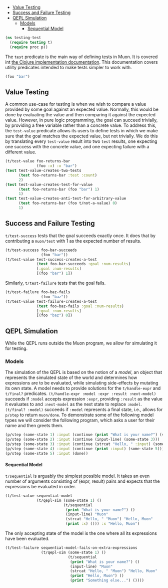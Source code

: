   * [Value Testing](#value-testing)
  * [Success and Failure Testing](#success-and-failure-testing)
  * [QEPL Simulation](#qepl-simulation)
    * [Models](#models)
      * [Sequential Model](#sequential-model)
```clojure
(ns testing-test
  (require testing t)
  (require proc p))

```
The `test` predicate is the main way of defining tests in Muon.
It is covered int [the Clojure implementation documentation](muon-clj/testing.md).
This documentation covers utility predicates intended to make tests simpler to work with.
```clojure
(foo "bar")

```
## Value Testing
A common use-case for testing is when we wish to compare a value provided by some goal
against an expected value.
Normally, this would be done by evaluating the value and then comparing it against the expected value.
However, in pure logic programming, the goal can succeed trivially, by providing a free variable rather than a concrete value.
To address this, the `test-value` predicate allows its users to define tests in which we make sure that the goal matches the expected value,
but not trivially.
We do this by translating every `test-value` result into two `test` results, one expecting one success with the concrete value,
and one expecting failure with a different value.
```clojure
(t/test-value foo-returns-bar
              (foo :x) :x "bar")
(test test-value-creates-two-tests
      (test foo-returns-bar :test :count)
      2)
(test test-value-creates-test-for-value
      (test foo-returns-bar (foo "bar") 1)
      1)
(test test-value-creates-anti-test-for-arbitrary-value
      (test foo-returns-bar (foo t/not-a-value) 0)
      1)

```
## Success and Failure Testing
`t/test-success` tests that the goal succeeds exactly once.
It does that by contributing a `muon/test` with 1 as the expected number of results.
```clojure
(t/test-success foo-bar-succeeds
                (foo "bar"))
(t/test-value test-success-creates-a-test
              (test foo-bar-succeeds :goal :num-results)
              [:goal :num-results]
              [(foo "bar") 1])

```
Similarly, `t/test-failure` tests that the goal fails.
```clojure
(t/test-failure foo-baz-fails
                (foo "baz"))
(t/test-value test-failure-creates-a-test
              (test foo-baz-fails :goal :num-results)
              [:goal :num-results]
              [(foo "baz") 0])

```
## QEPL Simulation
While the QEPL runs outside the Muon program, we allow for simulating it for testing.
### Models
The simulation of the QEPL is based on the notion of a _model_, an object that represents the simulated state of the world
and determines how expressions are to be evaluated, while simulating side-effects by mutating its own state.
A model needs to provide solutions for the `t/handle-expr` and `t/final?` predicates.
`(t/handle-expr :model :expr :result :next-model)` succeeds if `:model` accepts expression `:expr`,
providing `:result` as the value it evaluates to and `:next-model` as the next state to replace `:model`.
`(t/final? :model)` succeeds if `:model` represents a final state, i.e., allows for `p/step` to return `muon/done`.
To demonstrate some of the following model types we will consider the following program,
which asks a user for their name and then greets them.
```clojure
(p/step (some-state 1) :input (continue (print "What is your name?") (some-state 2)))
(p/step (some-state 2) :input (continue (input-line) (some-state 3)))
(p/step (some-state 3) :input (continue (strcat "Hello, " :input) (some-state 4)))
(p/step (some-state 4) :input (continue (print :input) (some-state 5)))
(p/step (some-state 5) :input (done))

```
#### Sequential Model
`t/sequential` is arguably the simplest possible model.
It takes an even number of arguments consisting of (expr, result) pairs
and expects that the expressions be evaluated in order.
```clojure
(t/test-value sequential-model
              (t/qepl-sim (some-state 1) ()
                          (t/sequential
                           (print "What is your name?") ()
                           (input-line) "Muon"
                           (strcat "Hello, " "Muon") "Hello, Muon"
                           (print :x) ())) :x "Hello, Muon")

```
The only accepting state of the model is the one where all its expressions have been evaluated.
```clojure
(t/test-failure sequential-model-fails-on-extra-expressions
                (t/qepl-sim (some-state 1) ()
                            (t/sequential
                             (print "What is your name?") ()
                             (input-line) "Muon"
                             (strcat "Hello, " "Muon") "Hello, Muon"
                             (print "Hello, Muon") ()
                             (print "Something else...") ())))
```

